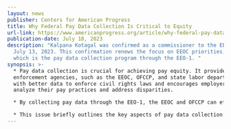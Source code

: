 ```yaml
---
layout: news
publisher: Centers for American Progress
title: Why Federal Pay Data Collection Is Critical to Equity
url-link: https://www.americanprogress.org/article/why-federal-pay-data-collection-is-critical-to-equity/
publication-date: July 18, 2023
description: "Kalpana Kotagal was confirmed as a commissioner to the EEOC on
  July 13, 2023. This confirmation renews the focus on EEOC priorities, one of
  which is the pay data collection program through the EEO-1. "
synopsis: >-
  * Pay data collection is crucial for achieving pay equity. It provides
  enforcement agencies, such as the EEOC, OFCCP, and state labor departments,
  with better data to enforce civil rights laws and encourages employers to
  analyze their pay practices and address disparities.

  * By collecting pay data through the EEO-1, the EEOC and OFCCP can effectively target pay discrimination and occupational segregation in specific firms, industries, and localities.

  * This issue briefly outlines the key aspects of pay data collection through the EEO-1 and suggests improvements for future implementation.
---
```

